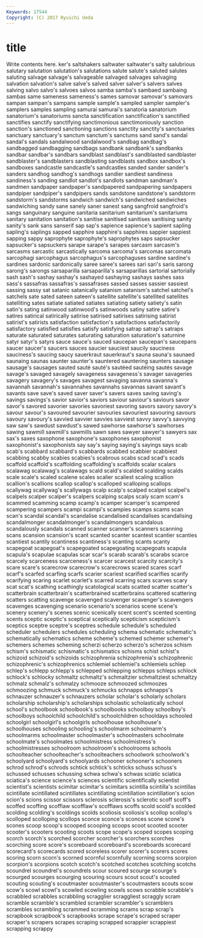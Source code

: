 ```yaml
---
Keywords: 17544 
Copyright: (C) 2017 Ryuichi Ueda
---
```


# title

Write contents here.
ker's saltshakers saltwater saltwater's salty salubrious salutary salutation salutation's
salutations salute salute's saluted salutes saluting salvage salvage's salvageable salvaged
salvages salvaging salvation salvation's salve salve's salved salver salver's salvers
salves salving salvo salvo's salvoes salvos samba samba's sambaed sambaing
sambas same sameness sameness's sames samovar samovar's samovars sampan sampan's
sampans sample sample's sampled sampler sampler's samplers samples sampling samurai
samurai's sanatoria sanatorium sanatorium's sanatoriums sancta sanctification sanctification's sanctified sanctifies
sanctify sanctifying sanctimonious sanctimoniously sanction sanction's sanctioned sanctioning sanctions sanctity
sanctity's sanctuaries sanctuary sanctuary's sanctum sanctum's sanctums sand sand's sandal
sandal's sandals sandalwood sandalwood's sandbag sandbag's sandbagged sandbagging sandbags sandbank
sandbank's sandbanks sandbar sandbar's sandbars sandblast sandblast's sandblasted sandblaster sandblaster's
sandblasters sandblasting sandblasts sandbox sandbox's sandboxes sandcastle sandcastle's sandcastles sanded
sander sander's sanders sandhog sandhog's sandhogs sandier sandiest sandiness sandiness's
sanding sandlot sandlot's sandlots sandman sandman's sandmen sandpaper sandpaper's sandpapered
sandpapering sandpapers sandpiper sandpiper's sandpipers sands sandstone sandstone's sandstorm sandstorm's
sandstorms sandwich sandwich's sandwiched sandwiches sandwiching sandy sane sanely saner
sanest sang sangfroid sangfroid's sangs sanguinary sanguine sanitaria sanitarium sanitarium's
sanitariums sanitary sanitation sanitation's sanitise sanitised sanitises sanitising sanity sanity's
sank sans sanserif sap sap's sapience sapience's sapient sapling sapling's
saplings sapped sapphire sapphire's sapphires sappier sappiest sapping sappy saprophyte
saprophyte's saprophytes saps sapsucker sapsucker's sapsuckers sarape sarape's sarapes sarcasm
sarcasm's sarcasms sarcastic sarcastically sarcoma sarcoma's sarcomas sarcomata sarcophagi sarcophagus
sarcophagus's sarcophaguses sardine sardine's sardines sardonic sardonically saree saree's sarees
sari sari's saris sarong sarong's sarongs sarsaparilla sarsaparilla's sarsaparillas sartorial
sartorially sash sash's sashay sashay's sashayed sashaying sashays sashes sass
sass's sassafras sassafras's sassafrases sassed sasses sassier sassiest sassing sassy
sat satanic satanically satanism satanism's satchel satchel's satchels sate sated
sateen sateen's satellite satellite's satellited satellites satelliting sates satiate satiated
satiates satiating satiety satiety's satin satin's sating satinwood satinwood's satinwoods
satiny satire satire's satires satirical satirically satirise satirised satirises satirising
satirist satirist's satirists satisfaction satisfaction's satisfactions satisfactorily satisfactory satisfied satisfies
satisfy satisfying satrap satrap's satraps saturate saturated saturates saturating saturation
saturation's saturnine satyr satyr's satyrs sauce sauce's sauced saucepan saucepan's
saucepans saucer saucer's saucers sauces saucier sauciest saucily sauciness sauciness's
saucing saucy sauerkraut sauerkraut's sauna sauna's saunaed saunaing saunas saunter
saunter's sauntered sauntering saunters sausage sausage's sausages sauted sauté sauté's
sautéed sautéing sautés savage savage's savaged savagely savageness savageness's savager
savageries savagery savagery's savages savagest savaging savanna savanna's savannah savannah's
savannahes savannahs savannas savant savant's savants save save's saved saver
saver's savers saves saving saving's savings savings's savior savior's saviors
saviour saviour's saviours savor savor's savored savorier savories savoriest savoring
savors savory savory's savour savour's savoured savourier savouries savouriest savouring
savours savoury savoury's savvied savvier savvies savviest savvy savvy's savvying
saw saw's sawdust sawdust's sawed sawhorse sawhorse's sawhorses sawing sawmill
sawmill's sawmills sawn saws sawyer sawyer's sawyers sax sax's saxes
saxophone saxophone's saxophones saxophonist saxophonist's saxophonists say say's saying saying's
sayings says scab scab's scabbard scabbard's scabbards scabbed scabbier scabbiest
scabbing scabby scabies scabies's scabrous scabs scad scad's scads scaffold
scaffold's scaffolding scaffolding's scaffolds scalar scalars scalawag scalawag's scalawags scald
scald's scalded scalding scalds scale scale's scaled scalene scales scalier
scaliest scaling scallion scallion's scallions scallop scallop's scalloped scalloping scallops
scallywag scallywag's scallywags scalp scalp's scalped scalpel scalpel's scalpels scalper
scalper's scalpers scalping scalps scaly scam scam's scammed scamming scamp
scamp's scamper scamper's scampered scampering scampers scampi scampi's scampies scamps
scams scan scan's scandal scandal's scandalise scandalised scandalises scandalising scandalmonger
scandalmonger's scandalmongers scandalous scandalously scandals scanned scanner scanner's scanners scanning
scans scansion scansion's scant scanted scanter scantest scantier scanties scantiest
scantily scantiness scantiness's scanting scants scanty scapegoat scapegoat's scapegoated scapegoating
scapegoats scapula scapula's scapulae scapulas scar scar's scarab scarab's scarabs
scarce scarcely scarceness scarceness's scarcer scarcest scarcity scarcity's scare scare's
scarecrow scarecrow's scarecrows scared scares scarf scarf's scarfed scarfing scarfs
scarier scariest scarified scarifies scarify scarifying scaring scarlet scarlet's scarred
scarring scars scarves scary scat scat's scathing scathingly scatological scats
scatted scatter scatter's scatterbrain scatterbrain's scatterbrained scatterbrains scattered scattering scatters
scatting scavenge scavenged scavenger scavenger's scavengers scavenges scavenging scenario scenario's
scenarios scene scene's scenery scenery's scenes scenic scenically scent scent's
scented scenting scents sceptic sceptic's sceptical sceptically scepticism scepticism's sceptics
sceptre sceptre's sceptres schedule schedule's scheduled scheduler schedulers schedules scheduling
schema schematic schematic's schematically schematics scheme scheme's schemed schemer schemer's
schemers schemes scheming scherzi scherzo scherzo's scherzos schism schism's schismatic
schismatic's schismatics schisms schist schist's schizoid schizoid's schizoids schizophrenia schizophrenia's
schizophrenic schizophrenic's schizophrenics schlemiel schlemiel's schlemiels schlep schlep's schlepp schlepp's
schlepped schlepping schlepps schleps schlock schlock's schlocky schmaltz schmaltz's schmaltzier
schmaltziest schmaltzy schmalz schmalz's schmalzy schmooze schmoozed schmoozes schmoozing schmuck
schmuck's schmucks schnapps schnapps's schnauzer schnauzer's schnauzers scholar scholar's scholarly
scholars scholarship scholarship's scholarships scholastic scholastically school school's schoolbook schoolbook's
schoolbooks schoolboy schoolboy's schoolboys schoolchild schoolchild's schoolchildren schooldays schooled schoolgirl
schoolgirl's schoolgirls schoolhouse schoolhouse's schoolhouses schooling schooling's schoolmarm schoolmarm's schoolmarms
schoolmaster schoolmaster's schoolmasters schoolmate schoolmate's schoolmates schoolmistress schoolmistress's schoolmistresses schoolroom
schoolroom's schoolrooms schools schoolteacher schoolteacher's schoolteachers schoolwork schoolwork's schoolyard schoolyard's
schoolyards schooner schooner's schooners schrod schrod's schrods schtick schtick's schticks
schuss schuss's schussed schusses schussing schwa schwa's schwas sciatic sciatica
sciatica's science science's sciences scientific scientifically scientist scientist's scientists scimitar
scimitar's scimitars scintilla scintilla's scintillas scintillate scintillated scintillates scintillating scintillation
scintillation's scion scion's scions scissor scissors sclerosis sclerosis's sclerotic scoff
scoff's scoffed scoffing scofflaw scofflaw's scofflaws scoffs scold scold's scolded
scolding scolding's scoldings scolds scoliosis scoliosis's scollop scollop's scolloped scolloping
scollops sconce sconce's sconces scone scone's scones scoop scoop's scooped
scooping scoops scoot scooted scooter scooter's scooters scooting scoots scope
scope's scoped scopes scoping scorch scorch's scorched scorcher scorcher's scorchers
scorches scorching score score's scoreboard scoreboard's scoreboards scorecard scorecard's scorecards
scored scoreless scorer scorer's scorers scores scoring scorn scorn's scorned
scornful scornfully scorning scorns scorpion scorpion's scorpions scotch scotch's scotched
scotches scotching scotchs scoundrel scoundrel's scoundrels scour scoured scourge scourge's
scourged scourges scourging scouring scours scout scout's scouted scouting scouting's
scoutmaster scoutmaster's scoutmasters scouts scow scow's scowl scowl's scowled scowling
scowls scows scrabble scrabble's scrabbled scrabbles scrabbling scragglier scraggliest scraggly
scram scramble scramble's scrambled scrambler scrambler's scramblers scrambles scrambling scrammed
scramming scrams scrap scrap's scrapbook scrapbook's scrapbooks scrape scrape's scraped
scraper scraper's scrapers scrapes scraping scrapped scrappier scrappiest scrapping scrappy
